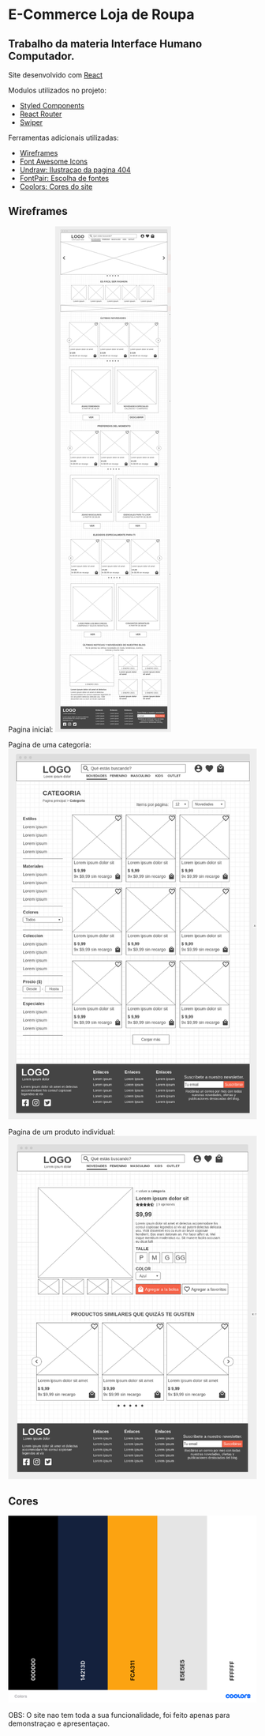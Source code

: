 # E-Commerce Loja de Roupa

## Trabalho da materia Interface Humano Computador.

Site desenvolvido com [React](https://reactjs.org/)

Modulos utilizados no projeto:

- [Styled Components](https://styled-components.com/)
- [React Router](https://reactrouter.com/)
- [Swiper](https://swiperjs.com/)

Ferramentas adicionais utilizadas:

- [Wireframes](https://wireframe.cc/)
- [Font Awesome Icons](https://fontawesome.com/)
- [Undraw: Ilustraçao da pagina 404](https://undraw.co/illustrations)
- [FontPair: Escolha de fontes](https://www.fontpair.co/)
- [Coolors: Cores do site](https://coolors.co/)

## Wireframes

Pagina inicial:
![Wireframe1](./readme_images/wf1.png)

Pagina de uma categoria:
![Wireframe3](./readme_images/wf3.png)

Pagina de um produto individual:
![Wireframe2](./readme_images/wf2.png)

## Cores

![Colors](./readme_images/Colors.png)

OBS: O site nao tem toda a sua funcionalidade, foi feito apenas para demonstraçao e apresentaçao.
